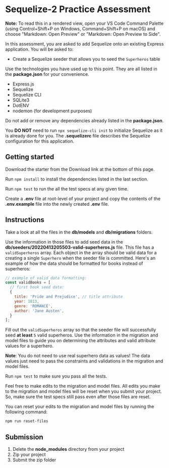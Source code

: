 # Sequelize-2 Practice Assessment

**Note:** To read this in a rendered view, open your VS Code Command Palette
(using Control+Shift+P on Windows, Command+Shift+P on macOS) and choose
"Markdown: Open Preview" or "Markdown: Open Preview to Side".

In this assessment, you are asked to add Sequelize onto an existing Express
application. You will be asked to:

* Create a Sequelize seeder that allows you to seed the `Superheros` table

Use the technologies you have used up to this point. They are all listed in
the **package.json** for your convenience.

* Express.js
* Sequelize
* Sequelize CLI
* SQLite3
* DotENV
* nodemon (for development purposes)

Do not add or remove any dependencies already listed in the **package.json**.

You **DO NOT** need to run `npx sequelize-cli init` to initialize Sequelize as
it is already done for you. The **.sequelizerc** file describes the Sequelize
configuration for this application.

## Getting started

Download the starter from the Download link at the bottom of this page.

Run `npm install` to install the dependencies listed in the last section.

Run `npm test` to run the all the test specs at any given time.

Create a **.env** file at root-level of your project and copy the contents of
the **.env.example** file into the newly created **.env** file.

## Instructions

Take a look at all the files in the **db/models** and **db/migrations** folders.

Use the information in those files to add seed data in the
**db/seeders/20220413205503-valid-superheros.js** file. This file has a
`validSuperheros` array. Each object in the array should be valid data for a
creating a single `Superhero` when the seeder file is committed. Here's an
example of how the data should be formatted for books instead of superheros:

```js
// example of valid data formatting:
const validBooks = [
  // first book seed data:
  {
    title: 'Pride and Prejudice', // title attribute
    year: 1813,
    genre: 'ROMANCE',
    author: 'Jane Austen',
  }
];
```

Fill out the `validSuperheros` array so that the seeder file will successfully
seed **at least** `5` valid superheros. Use the information in the migration and
model files to guide you on determining the attributes and valid attribute
values for a superhero.

**Note**:  You do not need to use real superhero data as values! The data values
just need to pass the constraints and validations in the migration and model
files.

Run `npm test` to make sure you pass all the tests.

Feel free to make edits to the migration and model files. All edits you make to
the migration and model files will be reset when you submit your project. So,
make sure the test specs still pass even after those files are reset.

You can reset your edits to the migration and model files by running the
following command:

```bash
npm run reset-files
```

## Submission

1. Delete the **node_modules** directory from your project
2. Zip your project
3. Submit the zip folder